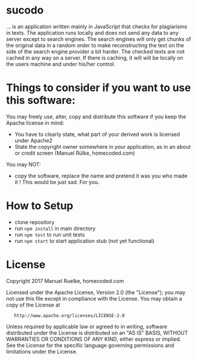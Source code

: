 sucodo
=======

... is an application written mainly in JavaScript that checks for
plagiarisms in texts. The application runs locally and does not send
any data to any server except to search engines. The search engines will
only get chunks of the original data in a random order to make reconstructing
the text on the side of the search engine provider a bit harder.
The checked texts are not cached in any way on a server. If there is caching, 
it will will be locally on the users machine and under his/her control.

Things to consider if you want to use this software:
====================================================

You may freely use, alter, copy and distribute this software if you keep the Apache license in mind:

* You have to clearly state, what part of your derived work is licensed under Apache2
* State the copyright owner somewhere in your application, as in an about or credit screen (Manuel Rülke, homecoded.com)

You may NOT:

* copy the software, replace the name and pretend it was you who made it ! This would be just sad. For you.

How to Setup
============

- clone repository
- run ```npm install``` in main directory
- run ```npm test``` to run unit tests
- run ```npm start``` to start application stub (not yet functional)
 

License
=======

   Copyright 2017 Manuel Ruelke, homecoded.com

   Licensed under the Apache License, Version 2.0 (the "License");
   you may not use this file except in compliance with the License.
   You may obtain a copy of the License at

       http://www.apache.org/licenses/LICENSE-2.0

   Unless required by applicable law or agreed to in writing, software
   distributed under the License is distributed on an "AS IS" BASIS,
   WITHOUT WARRANTIES OR CONDITIONS OF ANY KIND, either express or implied.
   See the License for the specific language governing permissions and
   limitations under the License.


